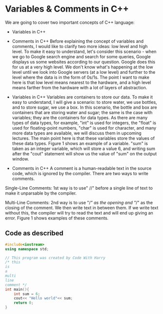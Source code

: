 # Variables & Comments in C++

We are going to cover two important concepts of C++ language:

- Variables in C++
- Comments in C++
Before explaining the concept of variables and comments, I would like to clarify two more ideas: low level and high level. To make it easy to understand, let's consider this scenario - when we go to Google search engine and search for some queries, Google displays us some websites according to our question. Google does this for us at a very high level. We don't know what's happening at the low level until we look into Google servers (at a low level) and further to the level where the data is in the form of 0s/1s. The point I want to make here is that low level means nearest to the hardware, and a high level means farther from the hardware with a lot of layers of abstraction.

- Variables in C++
Variables are containers to store our data. To make it easy to understand, I will give a scenario: to store water, we use bottles, and to store sugar, we use a box. In this scenario, the bottle and box are containers that are storing water and sugar; the same is the case with variables; they are the containers for data types. As there are many types of data types, for example, "int" is used for integers, the "float" is used for floating-point numbers, "char" is used for character, and many more data types are available, we will discuss them in upcoming lectures. The main point here is that these variables store the values of these data types. Figure 1 shows an example of a variable. "sum" is taken as an integer variable, which will store a value 6, and writing sum after the "cout" statement will show us the value of "sum" on the output window.

- Comments in C++
A comment is a human-readable text in the source code, which is ignored by the compiler. There are two ways to write comments.

Single-Line Comments: 1st way is to use" //" before a single line of text to make it unparsable by the compiler.

Multi-Line Comments: 2nd way is to use "/*" as the opening and "*/" as the closing of the comment. We then write text in between them. If we write text without this, the compiler will try to read the text and will end up giving an error.  Figure 1 shows examples of these comments.

## Code as described
```cpp
#include<iostream>
using namespace std;

// This program was created by Code With Harry 
/* this
is 
a 
multi
line 
comment */
int main(){
    int sum = 6;
    cout<< "Hello world"<< sum;
    return 0;
}
```
